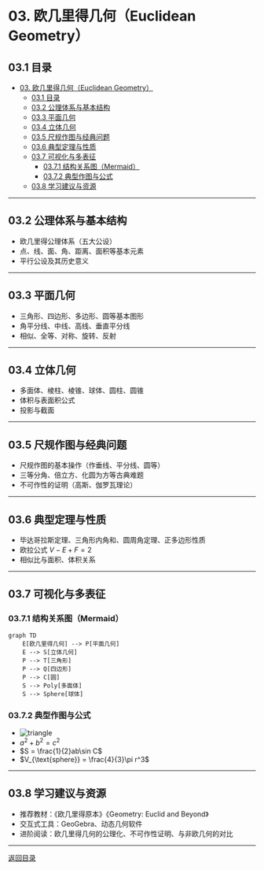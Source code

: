 # 03. 欧几里得几何（Euclidean Geometry）

## 03.1 目录

- [03. 欧几里得几何（Euclidean Geometry）](#03-欧几里得几何euclidean-geometry)
  - [03.1 目录](#031-目录)
  - [03.2 公理体系与基本结构](#032-公理体系与基本结构)
  - [03.3 平面几何](#033-平面几何)
  - [03.4 立体几何](#034-立体几何)
  - [03.5 尺规作图与经典问题](#035-尺规作图与经典问题)
  - [03.6 典型定理与性质](#036-典型定理与性质)
  - [03.7 可视化与多表征](#037-可视化与多表征)
    - [03.7.1 结构关系图（Mermaid）](#0371-结构关系图mermaid)
    - [03.7.2 典型作图与公式](#0372-典型作图与公式)
  - [03.8 学习建议与资源](#038-学习建议与资源)

---

## 03.2 公理体系与基本结构

- 欧几里得公理体系（五大公设）
- 点、线、面、角、距离、面积等基本元素
- 平行公设及其历史意义

---

## 03.3 平面几何

- 三角形、四边形、多边形、圆等基本图形
- 角平分线、中线、高线、垂直平分线
- 相似、全等、对称、旋转、反射

---

## 03.4 立体几何

- 多面体、棱柱、棱锥、球体、圆柱、圆锥
- 体积与表面积公式
- 投影与截面

---

## 03.5 尺规作图与经典问题

- 尺规作图的基本操作（作垂线、平分线、圆等）
- 三等分角、倍立方、化圆为方等古典难题
- 不可作性的证明（高斯、伽罗瓦理论）

---

## 03.6 典型定理与性质

- 毕达哥拉斯定理、三角形内角和、圆周角定理、正多边形性质
- 欧拉公式 $V - E + F = 2$
- 相似比与面积、体积关系

---

## 03.7 可视化与多表征

### 03.7.1 结构关系图（Mermaid）

```mermaid
graph TD
    E[欧几里得几何] --> P[平面几何]
    E --> S[立体几何]
    P --> T[三角形]
    P --> Q[四边形]
    P --> C[圆]
    S --> Poly[多面体]
    S --> Sphere[球体]
```

### 03.7.2 典型作图与公式

- ![triangle](https://latex.codecogs.com/svg.image?\triangle%20ABC)
- $a^2 + b^2 = c^2$
- $S = \frac{1}{2}ab\sin C$
- $V_{\text{sphere}} = \frac{4}{3}\pi r^3$

---

## 03.8 学习建议与资源

- 推荐教材：《欧几里得原本》《Geometry: Euclid and Beyond》
- 交互式工具：GeoGebra、动态几何软件
- 进阶阅读：欧几里得几何的公理化、不可作性证明、与非欧几何的对比

---

[返回目录](#031-目录)
